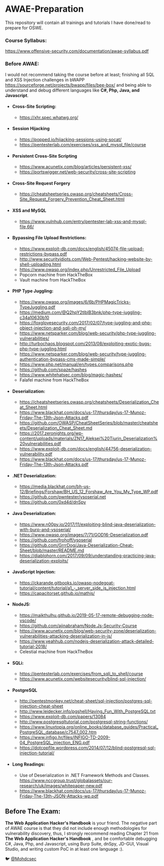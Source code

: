 # AWAE-Preparation
This repository will contain all trainings and tutorials I have done/read to prepare for OSWE.

### Course Syllabus:
https://www.offensive-security.com/documentation/awae-syllabus.pdf

### Before AWAE:
I would not recommend taking the course before at least; finishing all SQL and XSS Injection challenges in bWAPP
https://sourceforge.net/projects/bwapp/files/bee-box/ and being able to understand and debug different languages like **C#, Php, Java, and Javascript**.

* #### Cross-Site Scripting:
   * https://xhr.spec.whatwg.org/
* #### Session Hijacking 
   * https://popped.io/hijacking-sessions-using-socat/
   * https://pentesterlab.com/exercises/xss_and_mysql_file/course
* #### Persistent Cross-Site Scripting
   * https://www.acunetix.com/blog/articles/persistent-xss/
   * https://portswigger.net/web-security/cross-site-scripting
* #### Cross-Site Request Forgery
   * https://cheatsheetseries.owasp.org/cheatsheets/Cross-Site_Request_Forgery_Prevention_Cheat_Sheet.html 
* #### XSS and MySQL
   * https://www.vulnhub.com/entry/pentester-lab-xss-and-mysql-file,66/

* #### Bypassing File Upload Restrictions:
   * https://www.exploit-db.com/docs/english/45074-file-upload-restrictions-bypass.pdf
   * http://www.securityidiots.com/Web-Pentest/hacking-website-by-shell-uploading.html
   * https://www.owasp.org/index.php/Unrestricted_File_Upload
   * Popcorn machine from HackTheBox
   * Vault machine from HackTheBox

* #### PHP Type Juggling:
   * https://www.owasp.org/images/6/6b/PHPMagicTricks-TypeJuggling.pdf 
   * https://medium.com/@Q2hpY2tlblB3bnk/php-type-juggling-c34a10630b10 
   * https://foxglovesecurity.com/2017/02/07/type-juggling-and-php-object-injection-and-sqli-oh-my/
   * https://www.netsparker.com/blog/web-security/php-type-juggling-vulnerabilities/
   * http://turbochaos.blogspot.com/2013/08/exploiting-exotic-bugs-php-type-juggling.html
   * https://www.netsparker.com/blog/web-security/type-juggling-authentication-bypass-cms-made-simple/
   * https://www.php.net/manual/en/types.comparisons.php
   * https://github.com/spaze/hashes
   * https://www.whitehatsec.com/blog/magic-hashes/
   * Falafel machine from HackTheBox

* #### Deserialization:
   * https://cheatsheetseries.owasp.org/cheatsheets/Deserialization_Cheat_Sheet.html
   * https://www.blackhat.com/docs/us-17/thursday/us-17-Munoz-Friday-The-13th-Json-Attacks.pdf
   * https://github.com/OWASP/CheatSheetSeries/blob/master/cheatsheets/Deserialization_Cheat_Sheet.md
   * https://2017.zeronights.org/wp-content/uploads/materials/ZN17_Aleksei%20Tiurin_Deserialization%20vulnerabilities.pdf
   * https://www.exploit-db.com/docs/english/44756-deserialization-vulnerability.pdf
   * https://www.blackhat.com/docs/us-17/thursday/us-17-Munoz-Friday-The-13th-Json-Attacks.pdf

* #### .NET Deserialization:
   * https://media.blackhat.com/bh-us-12/Briefings/Forshaw/BH_US_12_Forshaw_Are_You_My_Type_WP.pdf
   * https://github.com/pwntester/ysoserial.net
   * https://github.com/0xd4d/dnSpy

* #### Java Deserialization:
   * https://www.n00py.io/2017/11/exploiting-blind-java-deserialization-with-burp-and-ysoserial/
   * https://www.owasp.org/images/7/71/GOD16-Deserialization.pdf
   * https://github.com/frohoff/ysoserial 
   * https://github.com/GrrrDog/Java-Deserialization-Cheat-Sheet/blob/master/README.md
   * https://diablohorn.com/2017/09/09/understanding-practicing-java-deserialization-exploits/

* #### JavaScript Injection:
   * https://ckarande.gitbooks.io/owasp-nodegoat-tutorial/content/tutorial/a1_-_server_side_js_injection.html
   * https://capacitorset.github.io/mathjs/

* #### NodeJS:
   * https://maikthulhu.github.io/2019-05-17-remote-debugging-node-vscode/
   * https://github.com/ajinabraham/Node.Js-Security-Course
   * https://www.acunetix.com/blog/web-security-zone/deserialization-vulnerabilities-attacking-deserialization-in-js/
   * https://www.yeahhub.com/nodejs-deserialization-attack-detailed-tutorial-2018/
   * Celestial machine from HackTheBox

* #### SQLi:
   * https://pentesterlab.com/exercises/from_sqli_to_shell/course
   * https://www.acunetix.com/websitesecurity/blind-sql-injection/
* #### PostgreSQL
   * http://pentestmonkey.net/cheat-sheet/sql-injection/postgres-sql-injection-cheat-sheet
   * http://www.leidecker.info/pgshell/Having_Fun_With_PostgreSQL.txt
   * https://www.exploit-db.com/papers/13084
   * http://www.postgresqltutorial.com/postgresql-string-functions/ 
   * https://www.linuxtopia.org/online_books/database_guides/Practical_PostgreSQL_database/c7547_002.htm
   * https://www.infigo.hr/files/INFIGO-TD-2009-04_PostgreSQL_injection_ENG.pdf
   * https://dotcppfile.wordpress.com/2014/07/12/blind-postgresql-sql-injection-tutorial/

* #### Long Readings:
    * Use of Deserialization in .NET Framework Methods and Classes.
https://www.nccgroup.trust/globalassets/our-research/uk/images/whitepaper-new.pdf
    * https://www.blackhat.com/docs/us-17/thursday/us-17-Munoz-Friday-The-13th-JSON-Attacks-wp.pdf

## Before The Exam:
**The Web Application Hacker's Handbook** is your friend. The negative part of AWAE course is that they did not include enough methodologies for vulnerability discovery, thus, I strongly recommend reading Chapter 21 from **The Web Application Hacker's Handbook** , and be comfortable debugging C#, Java, Php, and Javascript, using Burp Suite, dnSpy, JD-GUI, Visual Studio, and writing custom PoC in at least one language :).

🐦 [@Mohdcsec](http://twitter.com/mohdcsec "@Mohdcsec")
